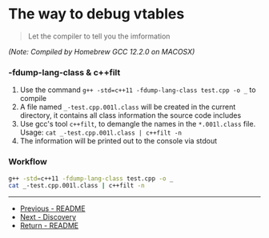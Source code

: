 # The way to debug vtables
> Let the compiler to tell you the imformation

*(Note: Compiled by Homebrew GCC 12.2.0 on MACOSX)*

### -fdump-lang-class & c++filt

1. Use the command `g++ -std=c++11 -fdump-lang-class test.cpp -o _` to compile
2. A file named `_-test.cpp.001l.class` will be created in the current directory, it contains all class information the source code includes
3. Use gcc's tool `c++filt`, to demangle the names in the `*.001l.class` file. Usage: `cat _-test.cpp.001l.class | c++filt -n`
4. The information will be printed out to the console via stdout

### Workflow
```bash
g++ -std=c++11 -fdump-lang-class test.cpp -o _
cat _-test.cpp.001l.class | c++filt -n
```

----
- [Previous - README](./README.md)
- [Next - Discovery](./Discovery.md)
- [Return - README](./README.md)